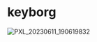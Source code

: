 # keyborg

![PXL_20230611_190619832](https://github.com/alexcrist/keyborg/assets/11337548/61bc6308-d02d-454d-9b4b-a79513237db1)
